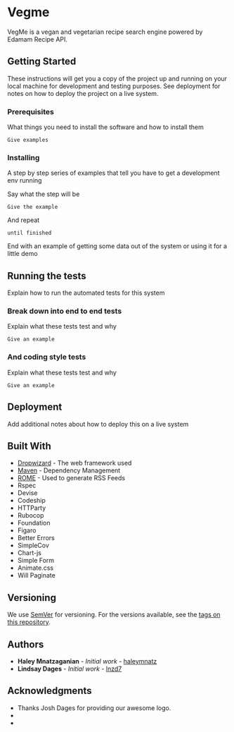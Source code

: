 # Vegme

VegMe is a vegan and vegetarian recipe search engine powered by Edamam Recipe API.

## Getting Started

These instructions will get you a copy of the project up and running on your local machine for development and testing purposes. See deployment for notes on how to deploy the project on a live system.

### Prerequisites

What things you need to install the software and how to install them

```
Give examples
```

### Installing

A step by step series of examples that tell you have to get a development env running

Say what the step will be

```
Give the example
```

And repeat

```
until finished
```

End with an example of getting some data out of the system or using it for a little demo

## Running the tests

Explain how to run the automated tests for this system

### Break down into end to end tests

Explain what these tests test and why

```
Give an example
```

### And coding style tests

Explain what these tests test and why

```
Give an example
```

## Deployment

Add additional notes about how to deploy this on a live system

## Built With

* [Dropwizard](http://www.dropwizard.io/1.0.2/docs/) - The web framework used
* [Maven](https://maven.apache.org/) - Dependency Management
* [ROME](https://rometools.github.io/rome/) - Used to generate RSS Feeds
* Rspec
* Devise
* Codeship
* HTTParty
* Rubocop
* Foundation
* Figaro
* Better Errors
* SimpleCov
* Chart-js
* Simple Form
* Animate.css
* Will Paginate


## Versioning

We use [SemVer](http://semver.org/) for versioning. For the versions available, see the [tags on this repository](https://github.com/your/project/tags). 

## Authors

* **Haley Mnatzaganian** - *Initial work* - [haleymnatz](https://github.com/haleymnatz)
* **Lindsay Dages** - *Initial work* - [lnzd7](https://github.com/lnzd17h)

## Acknowledgments

* Thanks Josh Dages for providing our awesome logo.
* 
* 

